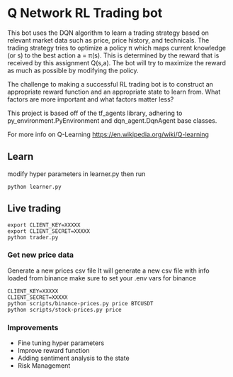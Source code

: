 # Q Network RL Trading bot

This bot uses the DQN algorithm to learn a trading strategy based on relevant market data such as price, price history, and technicals. The trading strategy tries to optimize a policy π which maps current knowledge (or s) to the best action a = π(s). This is determined by the reward that is received by this assignment Q(s,a). The bot will try to maximize the reward as much as possible by modifying the policy.
 
The challenge to making a successful RL trading bot is to construct an appropriate reward function and an appropriate state to learn from. 
What factors are more important and what factors matter less?

This project is based off of the tf_agents library, adhering to py_environment.PyEnvironment and dqn_agent.DqnAgent base classes.

For more info on Q-Learning
https://en.wikipedia.org/wiki/Q-learning


## Learn 
modify hyper parameters in learner.py
then run
```
python learner.py
```

## Live trading 
```
export CLIENT_KEY=XXXXX
export CLIENT_SECRET=XXXXX
python trader.py
```

### Get new price data
Generate a new prices csv file
It will generate a new csv file with info loaded from binance
make sure to set your .env vars for binance
```
CLIENT_KEY=XXXXX
CLIENT_SECRET=XXXXX
python scripts/binance-prices.py price BTCUSDT
python scripts/stock-prices.py price 
```

### Improvements
- Fine tuning hyper parameters
- Improve reward function
- Adding sentiment analysis to the state
- Risk Management
